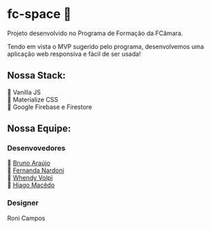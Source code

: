 # fc-space 🍊
Projeto desenvolvido no Programa de Formação da FCâmara.

Tendo em vista o MVP sugerido pelo programa, desenvolvemos uma aplicação web responsiva e fácil de ser usada!

<h2> Nossa Stack: </h2>

🔸 Vanilla JS
</br>
🔸 Materialize CSS
</br>
🔸 Google Firebase e Firestore

<h2> Nossa Equipe: </h2>

<h3> Desenvovedores </h3>
🔸 <a href="https://github.com/BrunoAraujooDev"> Bruno Araújo </a>
</br>
🔸 <a href="https://github.com/fernandanardoni"> Fernanda Nardoni </a>
</br>
🔸 <a href="https://github.com/whendyvolpi"> Whendy Volpi </a>
</br>
🔸 <a href="https://github.com/hiagom03"> Hiago Macêdo </a>

<h3> Designer </h3>

<a hredf="https://www.linkedin.com/in/ronicampos/"> Roni Campos </a>
